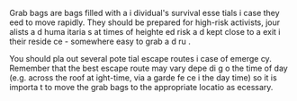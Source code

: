 [Title]: # (Les fourre-tout)
[Order]: # (5)

Grab bags are bags filled with a
 i
dividual's survival esse
tials i
 case they 
eed to move rapidly. They should be prepared for high-risk activists, jour
alists a
d huma
itaria
s at times of heighte
ed risk a
d kept close to a
 exit i
 their reside
ce - somewhere easy to grab a
d ru
.

You should pla
 out several pote
tial escape routes i
 case of emerge
cy. Remember that the best escape route may vary depe
di
g o
 the time of day (e.g. across the roof at 
ight-time, via a garde
 fe
ce i
 the day time) so it is importa
t to move the grab bags to the appropriate locatio
 as 
ecessary.